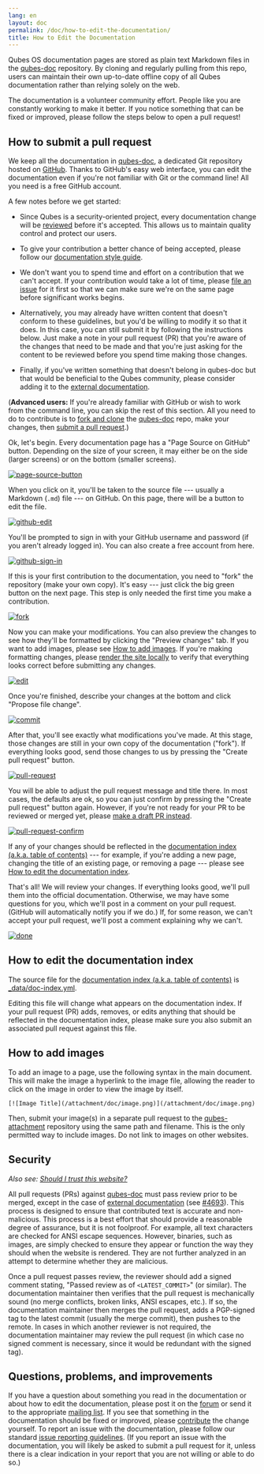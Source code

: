 ```yaml
---
lang: en
layout: doc
permalink: /doc/how-to-edit-the-documentation/
title: How to Edit the Documentation
---
```


Qubes OS documentation pages are stored as plain text Markdown files in the
[qubes-doc](https://github.com/QubesOS/qubes-doc) repository. By cloning and
regularly pulling from this repo, users can maintain their own up-to-date
offline copy of all Qubes documentation rather than relying solely on the web.

The documentation is a volunteer community effort. People like you are
constantly working to make it better. If you notice something that can be fixed
or improved, please follow the steps below to open a pull request!

## How to submit a pull request

We keep all the documentation in
[qubes-doc](https://github.com/QubesOS/qubes-doc), a dedicated Git repository
hosted on [GitHub](https://github.com/). Thanks to GitHub's easy web interface,
you can edit the documentation even if you're not familiar with Git or the
command line! All you need is a free GitHub account.

A few notes before we get started:

- Since Qubes is a security-oriented project, every documentation change will
  be [reviewed](#security) before it's accepted. This allows us to maintain
  quality control and protect our users.

- To give your contribution a better chance of being accepted, please follow
  our [documentation style guide](/doc/documentation-style-guide/).

- We don't want you to spend time and effort on a contribution that we can't
  accept. If your contribution would take a lot of time, please [file an
  issue](/doc/issue-tracking/) for it first so that we can make sure we're on
  the same page before significant works begins.

- Alternatively, you may already have written content that doesn't conform to
  these guidelines, but you'd be willing to modify it so that it does. In this
  case, you can still submit it by following the instructions below. Just make
  a note in your pull request (PR) that you're aware of the changes that need
  to be made and that you're just asking for the content to be reviewed before
  you spend time making those changes.

- Finally, if you've written something that doesn't belong in qubes-doc but
  that would be beneficial to the Qubes community, please consider adding it to
  the [external
  documentation](/doc/documentation-style-guide/#core-vs-external-documentation).

(**Advanced users:** If you're already familiar with GitHub or wish to work
from the command line, you can skip the rest of this section. All you need to
do to contribute is to [fork and
clone](https://guides.github.com/activities/forking/) the
[qubes-doc](https://github.com/QubesOS/qubes-doc) repo, make your changes, then
[submit a pull
request](https://help.github.com/articles/using-pull-requests/).)

Ok, let's begin. Every documentation page has a "Page Source on GitHub" button.
Depending on the size of your screen, it may either be on the side (larger
screens) or on the bottom (smaller screens).

[![page-source-button](/attachment/doc/doc-pr_01_page-source-button.png)](/attachment/doc/doc-pr_01_page-source-button.png)

When you click on it, you'll be taken to the source file --- usually a Markdown
(`.md`) file --- on GitHub. On this page, there will be a button to edit the
file.

[![github-edit](/attachment/doc/doc-pr_02_github-edit.png)](/attachment/doc/doc-pr_02_github-edit.png)

You'll be prompted to sign in with your GitHub username and password
(if you aren't already logged in). You can also create a free account from here.

[![github-sign-in](/attachment/doc/doc-pr_03_sign-in.png)](/attachment/doc/doc-pr_03_sign-in.png)

If this is your first contribution to the documentation, you need to "fork" the
repository (make your own copy). It's easy --- just click the big green button
on the next page. This step is only needed the first time you make a
contribution.

[![fork](/attachment/doc/doc-pr_04_fork.png)](/attachment/doc/doc-pr_04_fork.png)

Now you can make your modifications. You can also preview the changes to see
how they'll be formatted by clicking the "Preview changes" tab. If you want to
add images, please see [How to add images](#how-to-add-images). If you're
making formatting changes, please [render the site
locally](https://github.com/QubesOS/qubesos.github.io#instructions) to verify
that everything looks correct before submitting any changes.

[![edit](/attachment/doc/doc-pr_05_edit.png)](/attachment/doc/doc-pr_05_edit.png)

Once you're finished, describe your changes at the bottom and click "Propose
file change".

[![commit](/attachment/doc/doc-pr_06_commit-msg.png)](/attachment/doc/doc-pr_06_commit-msg.png)

After that, you'll see exactly what modifications you've made. At this stage,
those changes are still in your own copy of the documentation ("fork"). If
everything looks good, send those changes to us by pressing the "Create pull
request" button.

[![pull-request](/attachment/doc/doc-pr_07_review-changes.png)](/attachment/doc/doc-pr_07_review-changes.png)

You will be able to adjust the pull request message and title there. In most
cases, the defaults are ok, so you can just confirm by pressing the "Create
pull request" button again. However, if you're not ready for your PR to be
reviewed or merged yet, please [make a draft PR
instead](https://github.blog/2019-02-14-introducing-draft-pull-requests/).

[![pull-request-confirm](/attachment/doc/doc-pr_08_create-pull-request.png)](/attachment/doc/doc-pr_08_create-pull-request.png)

If any of your changes should be reflected in the [documentation index (a.k.a.
table of contents)](/doc/) --- for example, if you're adding a new page,
changing the title of an existing page, or removing a page --- please see [How
to edit the documentation index](#how-to-edit-the-documentation-index).

That's all! We will review your changes. If everything looks good, we'll pull
them into the official documentation. Otherwise, we may have some questions for
you, which we'll post in a comment on your pull request. (GitHub will
automatically notify you if we do.) If, for some reason, we can't accept your
pull request, we'll post a comment explaining why we can't.

[![done](/attachment/doc/doc-pr_09_done.png)](/attachment/doc/doc-pr_09_done.png)

## How to edit the documentation index

The source file for the [documentation index (a.k.a. table of contents)](/doc/)
is
[_data/doc-index.yml](https://github.com/QubesOS/qubesos.github.io/blob/master/_data/doc-index.yml).

Editing this file will change what appears on the documentation index. If your
pull request (PR) adds, removes, or edits anything that should be reflected in
the documentation index, please make sure you also submit an associated pull
request against this file.

## How to add images

To add an image to a page, use the following syntax in the main document. This
will make the image a hyperlink to the image file, allowing the reader to click
on the image in order to view the image by itself.

```
[![Image Title](/attachment/doc/image.png)](/attachment/doc/image.png)
```

Then, submit your image(s) in a separate pull request to the
[qubes-attachment](https://github.com/QubesOS/qubes-attachment) repository
using the same path and filename. This is the only permitted way to include
images. Do not link to images on other websites.

## Security

*Also see: [Should I trust this website?](/faq/#should-i-trust-this-website)*

All pull requests (PRs) against
[qubes-doc](https://github.com/QubesOS/qubes-doc) must pass review prior to be
merged, except in the case of [external
documentation](/doc/#external-documentation) (see
[#4693](https://github.com/QubesOS/qubes-issues/issues/4693)). This process is
designed to ensure that contributed text is accurate and non-malicious. This
process is a best effort that should provide a reasonable degree of assurance,
but it is not foolproof. For example, all text characters are checked for ANSI
escape sequences. However, binaries, such as images, are simply checked to
ensure they appear or function the way they should when the website is
rendered. They are not further analyzed in an attempt to determine whether they
are malicious.

Once a pull request passes review, the reviewer should add a signed comment
stating, "Passed review as of `<LATEST_COMMIT>`" (or similar). The
documentation maintainer then verifies that the pull request is mechanically
sound (no merge conflicts, broken links, ANSI escapes, etc.). If so, the
documentation maintainer then merges the pull request, adds a PGP-signed tag to
the latest commit (usually the merge commit), then pushes to the remote. In
cases in which another reviewer is not required, the documentation maintainer
may review the pull request (in which case no signed comment is necessary,
since it would be redundant with the signed tag).

## Questions, problems, and improvements

If you have a question about something you read in the documentation or about
how to edit the documentation, please post it on the
[forum](https://forum.qubes-os.org/) or send it to the appropriate [mailing
list](/support/). If you see that something in the documentation should be
fixed or improved, please [contribute](#how-to-submit-a-pull-request) the
change yourself. To report an issue with the documentation, please follow our
standard [issue reporting guidelines](/doc/issue-tracking/). (If you report an
issue with the documentation, you will likely be asked to submit a pull request
for it, unless there is a clear indication in your report that you are not
willing or able to do so.)
